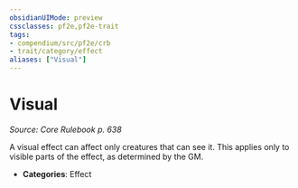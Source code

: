 ```yaml
---
obsidianUIMode: preview
cssclasses: pf2e,pf2e-trait
tags:
- compendium/src/pf2e/crb
- trait/category/effect
aliases: ["Visual"]
---
```

# Visual  
*Source: Core Rulebook p. 638*  

A visual effect can affect only creatures that can see it. This applies only to visible parts of the effect, as determined by the GM.

- **Categories**: Effect
